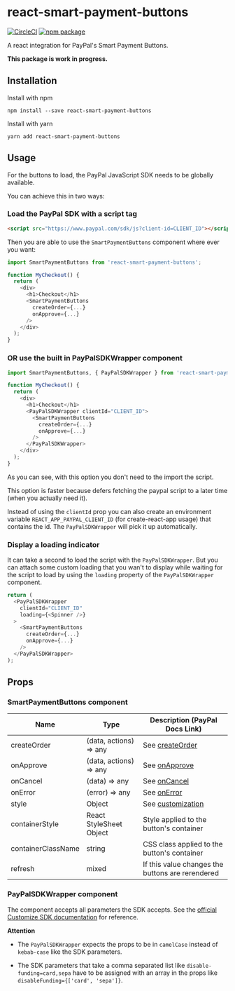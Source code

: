 # react-smart-payment-buttons

[![CircleCI](https://circleci.com/gh/erksch/react-smart-payment-buttons.svg?style=svg)](https://circleci.com/gh/erksch/react-smart-payment-buttons)
[![npm package](https://badge.fury.io/js/react-smart-payment-buttons.svg)](https://www.npmjs.com/package/react-smart-payment-buttons)

A react integration for PayPal's Smart Payment Buttons.

**This package is work in progress.**

## Installation

Install with npm

```
npm install --save react-smart-payment-buttons
```

Install with yarn

```
yarn add react-smart-payment-buttons
```

## Usage

For the buttons to load, the PayPal JavaScript SDK needs to be globally available.

You can achieve this in two ways:

### Load the PayPal SDK with a script tag

```html
<script src="https://www.paypal.com/sdk/js?client-id=CLIENT_ID"></script>
```

Then you are able to use the `SmartPaymentButtons` component where ever you want:

```javascript
import SmartPaymentButtons from 'react-smart-payment-buttons';

function MyCheckout() {
  return (
    <div>
      <h1>Checkout</h1>
      <SmartPaymentButtons
        createOrder={...}
        onApprove={...}
      />
    </div>
  );
}
```

### OR use the built in PayPalSDKWrapper component

```javascript
import SmartPaymentButtons, { PayPalSDKWrapper } from 'react-smart-payment-buttons';

function MyCheckout() {
  return (
    <div>
      <h1>Checkout</h1>
      <PayPalSDKWrapper clientId="CLIENT_ID">
        <SmartPaymentButtons
          createOrder={...}
          onApprove={...}
        />
      </PayPalSDKWrapper>
    </div>
  );
}
```

As you can see, with this option you don't need to the import the script.


This option is faster because defers fetching the paypal script to a later time (when you actually need it).

Instead of using the `clientId` prop you can also create an environment variable `REACT_APP_PAYPAL_CLIENT_ID` (for create-react-app usage) that contains the id. The `PayPalSDKWrapper` will pick it up automatically.

### Display a loading indicator

It can take a second to load the script with the `PayPalSDKWrapper`. But you can attach some custom loading that you wan't to display while waiting for the script to load by using the `loading` property of the `PayPalSDKWrapper` component.

```javascript
return (
  <PayPalSDKWrapper
    clientId="CLIENT_ID"
    loading={<Spinner />}
  >
    <SmartPaymentButtons
      createOrder={...}
      onApprove={...}
    />
  </PayPalSDKWrapper>
);
```

## Props

### SmartPaymentButtons component

| Name        | Type                    | Description (PayPal Docs Link)   |
|-------------|-------------------------|----------------------------------|
|createOrder  | (data, actions) => any  | See [createOrder](https://developer.paypal.com/docs/checkout/integrate/#4-set-up-the-transaction) |
|onApprove    | (data, actions) => any  | See [onApprove](https://developer.paypal.com/docs/checkout/integrate/#5-capture-the-transaction) |
|onCancel     | (data) => any           | See [onCancel](https://developer.paypal.com/docs/checkout/integration-features/cancellation-page/) |
|onError      | (error) => any          | See [onError](https://developer.paypal.com/docs/checkout/integration-features/handle-errors/) |
|style        | Object                  | See [customization](https://developer.paypal.com/docs/checkout/integration-features/customize-button)  |
|containerStyle| React StyleSheet Object    | Style applied to the button's container |
|containerClassName| string | CSS class applied to the button's container |
|refresh      | mixed                   | If this value changes the buttons are rerendered |

### PayPalSDKWrapper component

The component accepts all parameters the SDK accepts. See the [official Customize SDK documentation](https://developer.paypal.com/docs/checkout/reference/customize-sdk/)  for reference.

**Attention**

- The `PayPalSDKWrapper` expects the props to be in `camelCase` instead of `kebab-case` like the SDK parameters.

- The SDK parameters that take a comma separated list like `disable-funding=card,sepa` have to be assigned with an array in the props like `disableFunding={['card', 'sepa']}`.
